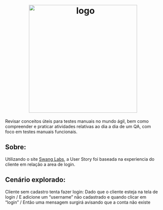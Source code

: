 <h1 align="center">
<h1 align="center">
  <br>
  <img src="https://user-images.githubusercontent.com/93685200/202745493-3abc5c7f-9b1e-4152-9e8c-1d536fa49ca7.png" alt="logo" height="350">
</h1>


Revisar conceitos úteis para testes manuais no mundo ágil, bem como compreender e praticar atividades relativas ao dia a dia de um QA, com foco em testes manuais funcionais.

## Sobre:

Utilizando o site [Swang Labs](https://www.saucedemo.com/), a User Story foi baseada na experiencia do cliente em relação a area de login.

## Cenário explorado:

Cliente sem cadastro tenta fazer login:
  Dado que o cliente esteja na tela de login / 
  E adicione um “username” não cadastrado e quando clicar em “login” / 
  Então uma mensagem surgirá avisando que a conta não existe

 

  
  
